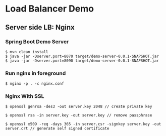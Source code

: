 # Load Balancer Demo

## Server side LB: Nginx

### Spring Boot Demo Server

```
$ mvn clean install
$ java -jar -Dserver.port=8070 target/demo-server-0.0.1-SNAPSHOT.jar
$ java -jar -Dserver.port=8090 target/demo-server-0.0.1-SNAPSHOT.jar
```

### Run nginx in foreground

```
$ nginx -p . -c nginx.conf
```

### Nginx With SSL

```
$ openssl genrsa -des3 -out server.key 2048 // create private key

$ openssl rsa -in server.key -out server.key // remove passphrase

$ openssl x509 -req -days 365 -in server.csr -signkey server.key -out server.crt // generate self signed certificate
```
